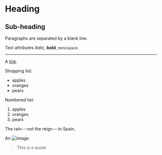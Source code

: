 # Heading

## Sub-heading

Paragraphs are separated
by a blank line.

Text attributes *italic*,
**bold**, `monospace`.

---

A [link](http://example.com).

Shopping list:

  * apples
  * oranges
  * pears

Numbered list:

  1. apples
  2. oranges
  3. pears

The rain---not the reign---in
Spain.

An ![image](http://example.com/stuff.jpg).

> This is a quote
